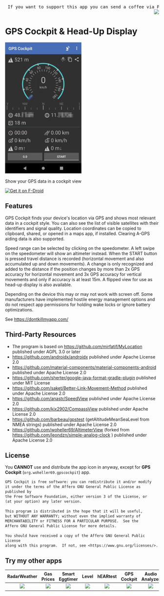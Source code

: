 
<pre> If you want to support this app you can send a coffee via PayPal to woheller69@t-online.de <a href= "https://www.paypal.com/signin"><img  align="right" src="https://www.paypalobjects.com/webstatic/de_DE/i/de-pp-logo-100px.png"></a> </pre> 

# GPS Cockpit & Head-Up Display

<img src="fastlane/metadata/android/en-US/images/phoneScreenshots/1.jpg" width="250"> 

Show your GPS data in a cockpit view

<a href="https://f-droid.org/packages/org.woheller69.gpscockpit"><img alt="Get it on F-Droid" src="https://fdroid.gitlab.io/artwork/badge/get-it-on.png" height="100"></a>

## Features

GPS Cockpit finds your device's location via GPS and shows most relevant data in a cockpit style.
You can also see the list of visible satellites with their identifiers and signal quality.
Location coordinates can be copied to clipboard, shared, or opened in a maps app, if installed.
Clearing A-GPS aiding data is also supported.

Speed range can be selected by clicking on the speedometer. 
A left swipe on the speedometer will show an altimeter instead.
When the START button is pressed travel distance is recorded (horizontal movement and also
accumulated up and down movements). A change is only recognized and added to the distance if
the position changes by more than 2x GPS accuracy for horizontal movement and 3x GPS accuracy for
vertical movements and only if accuracy is at least 15m.
A flipped view for use as head-up display is also available.

Depending on the device this may or may not work with screen off. 
Some manufacturers have implemented hostile energy management options and do not respect
app permissions for holding wake locks or ignore battery optimizations.

See https://dontkillmyapp.com/


## Third-Party Resources

* The program is based on https://github.com/mirfatif/MyLocation published under AGPL 3.0 or later
* https://github.com/androidx/androidx published under Apache License 2.0
* https://github.com/material-components/material-components-android published under Apache License 2.0
* https://github.com/sherter/google-java-format-gradle-plugin published under MIT License
* https://github.com/saket/Better-Link-Movement-Method published under Apache License 2.0
* https://github.com/anastr/SpeedView published under Apache License 2.0
* https://github.com/kix2902/CompassView published under Apache License 2.0
* https://github.com/barbeau/gpstest  (getAltitudeMeanSeaLevel from NMEA strings) published under Apache License 2.0
* https://github.com/woheller69/AltimeterView (forked from https://github.com/leondzn/simple-analog-clock ) published under Apache License 2.0

## License 

You **CANNOT** use and distribute the app icon in anyway, except for **GPS Cockpit** (`org.woheller69.gpscockpit`) app.

    GPS Cockpit is free software: you can redistribute it and/or modify
    it under the terms of the Affero GNU General Public License as published by
    the Free Software Foundation, either version 3 of the License, or
    (at your option) any later version.

    This program is distributed in the hope that it will be useful,
    but WITHOUT ANY WARRANTY; without even the implied warranty of
    MERCHANTABILITY or FITNESS FOR A PARTICULAR PURPOSE.  See the
    Affero GNU General Public License for more details.

    You should have received a copy of the Affero GNU General Public License
    along with this program.  If not, see <https://www.gnu.org/licenses/>.

## Try my other apps

| RadarWeather | Gas Prices | Smart Eggtimer | Level | hEARtest | GPS Cockpit | Audio Analyzer | LavSeeker |
|:---:|:---:|:---:|:---:|:---:|:---:|:---:|:---:|
| [<img src="https://github.com/woheller69/weather/blob/main/fastlane/metadata/android/en-US/images/icon.png" width="50">](https://f-droid.org/packages/org.woheller69.weather/)| [<img src="https://github.com/woheller69/spritpreise/blob/main/fastlane/metadata/android/en-US/images/icon.png" width="50">](https://f-droid.org/packages/org.woheller69.spritpreise/) | [<img src="https://github.com/woheller69/eggtimer/blob/main/fastlane/metadata/android/en-US/images/icon.png" width="50">](https://f-droid.org/packages/org.woheller69.eggtimer/) | [<img src="https://github.com/woheller69/Level/blob/master/fastlane/metadata/android/en-US/images/icon.png" width="50">](https://f-droid.org/packages/org.woheller69.level/) | [<img src="https://github.com/woheller69/audiometry/blob/new/fastlane/metadata/android/en-US/images/icon.png" width="50">](https://f-droid.org/packages/org.woheller69.audiometry/) | [<img src="https://github.com/woheller69/gpscockpit/blob/master/fastlane/metadata/android/en-US/images/icon.png" width="50">](https://f-droid.org/packages/org.woheller69.gpscockpit/) | [<img src="https://github.com/woheller69/audio-analyzer-for-android/blob/master/fastlane/metadata/android/en-US/images/icon.png" width="50">](https://f-droid.org/packages/org.woheller69.audio_analyzer_for_android/) |[<img src="https://github.com/woheller69/lavatories/blob/master/fastlane/metadata/android/en-US/images/icon.png" width="50">](https://f-droid.org/packages/org.woheller69.lavatories/) |
